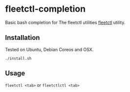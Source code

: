 # fleetctl-completion
Basic bash completion for The fleetctl utilities [fleetctl](https://coreos.com/fleet/docs/latest/using-the-client.html) utility.

## Installation

Tested on Ubuntu, Debian Coreos and OSX.

`./install.sh` 

## Usage 

`fleetctl <tab>` 
or 
`fleetctlctl <tab>` 


